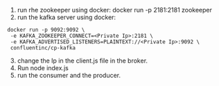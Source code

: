 1. run rhe zookeeper using docker:
   docker run -p 2181:2181 zookeeper
2. run the kafka server using docker:
  ```
docker run -p 9092:9092 \
   -e KAFKA_ZOOKEEPER_CONNECT=<Private Ip>:2181 \
   -e KAFKA_ADVERTISED_LISTENERS=PLAINTEXT://<Private Ip>:9092 \
   confluentinc/cp-kafka
```
3. change the Ip in the client.js file in the broker.
4. Run node index.js
5. run the consumer and the producer.
